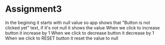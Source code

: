 # Assignment3

In the begining it starts with null value so app shows that "Button is not clicked yet" text, if it's not null it shows the value
When we click to increase button it increase by 1
When we click to decrease button it decrease by 1
When we click to RESET button it reset the value to null
